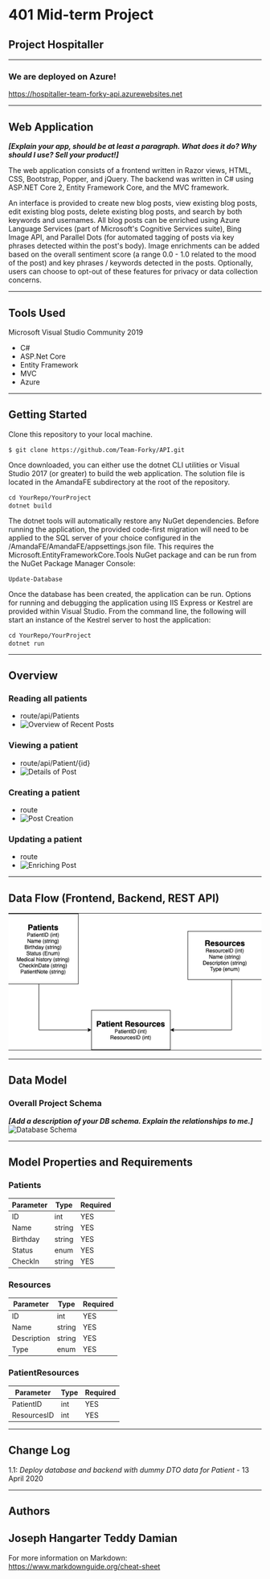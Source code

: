 # 401 Mid-term Project 

## Project Hospitaller
---
### We are deployed on Azure!

https://hospitaller-team-forky-api.azurewebsites.net

---
## Web Application
***[Explain your app, should be at least a paragraph. What does it do? Why should I use? Sell your product!]***

The web application consists of a frontend written in Razor views, HTML, CSS,
Bootstrap, Popper, and jQuery. The backend was written in C# using ASP.NET Core 2, Entity Framework Core, and the MVC framework.

An interface is provided to create new blog
posts, view existing blog posts, edit existing blog posts, delete existing
blog posts, and search by both keywords and usernames. All blog posts can be
enriched using Azure Language Services (part of Microsoft's Cognitive Services
suite), Bing Image API, and Parallel Dots (for automated tagging of posts via
key phrases detected within the post's body). Image enrichments can be added
based on the overall sentiment score (a range 0.0 - 1.0 related to the mood
of the post) and key phrases / keywords detected in the posts. Optionally, users
can choose to opt-out of these features for privacy or data collection concerns.

---

## Tools Used
Microsoft Visual Studio Community 2019

- C#
- ASP.Net Core
- Entity Framework
- MVC
- Azure

---

## Getting Started

Clone this repository to your local machine.

```
$ git clone https://github.com/Team-Forky/API.git
```
Once downloaded, you can either use the dotnet CLI utilities or Visual Studio 2017 (or greater) to build the web application. The solution file is located in the AmandaFE subdirectory at the root of the repository.
```
cd YourRepo/YourProject
dotnet build
```
The dotnet tools will automatically restore any NuGet dependencies. Before running the application, the provided code-first migration will need to be applied to the SQL server of your choice configured in the /AmandaFE/AmandaFE/appsettings.json file. This requires the Microsoft.EntityFrameworkCore.Tools NuGet package and can be run from the NuGet Package Manager Console:
```
Update-Database
```
Once the database has been created, the application can be run. Options for running and debugging the application using IIS Express or Kestrel are provided within Visual Studio. From the command line, the following will start an instance of the Kestrel server to host the application:
```
cd YourRepo/YourProject
dotnet run
```
---

## Overview

### Reading all patients
* route/api/Patients
* ![Overview of Recent Posts]()

### Viewing a patient
* route/api/Patient/{id}
* ![Details of Post]()

### Creating a patient
* route
* ![Post Creation]()

### Updating a patient
* route
* ![Enriching Post]()


---
## Data Flow (Frontend, Backend, REST API)
![Data Flow Diagram](assets/ERD.png)

---
## Data Model

### Overall Project Schema
***[Add a description of your DB schema. Explain the relationships to me.]***
![Database Schema]()

---
## Model Properties and Requirements

### Patients

| Parameter | Type | Required |
| --- | --- | --- |
| ID  | int | YES |
| Name | string | YES |
| Birthday | string | YES |
| Status | enum | YES |
| CheckIn | string | YES |

### Resources

| Parameter | Type | Required |
| --- | --- | --- |
| ID  | int | YES |
| Name | string | YES |
| Description | string | YES |
| Type | enum | YES |

### PatientResources

| Parameter | Type | Required |
| --- | --- | --- |
| PatientID  | int | YES |
| ResourcesID | int | YES |

---

## Change Log
1.1: *Deploy database and backend with dummy DTO data for Patient* - 13 April 2020  

---

## Authors
Joseph Hangarter
Teddy Damian
---

For more information on Markdown: https://www.markdownguide.org/cheat-sheet
